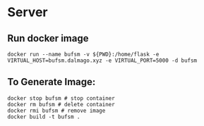# Server

## Run docker image
```
docker run --name bufsm -v ${PWD}:/home/flask -e VIRTUAL_HOST=bufsm.dalmago.xyz -e VIRTUAL_PORT=5000 -d bufsm
```


## To Generate Image:
```
docker stop bufsm # stop container
docker rm bufsm # delete container
docker rmi bufsm # remove image
docker build -t bufsm .
```
